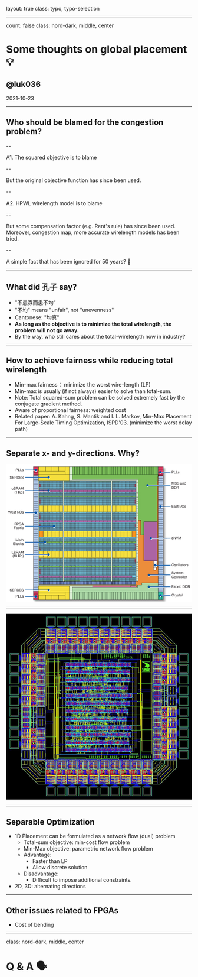 layout: true
class: typo, typo-selection

---

count: false
class: nord-dark, middle, center

# Some thoughts on global placement 💡

## @luk036

2021-10-23

---

## Who should be blamed for the congestion problem?

--

A1. The squared objective is to blame

--

But the original objective function has since been used.

--

A2. HPWL wirelength model is to blame

--

But some compensation factor (e.g. Rent's rule) has since been used.
Moreover, congestion map, more accurate wirelength models has been tried.

--

A simple fact that has been ignored for 50 years? 🤔

---

## What did 孔子 say?

- "不患寡而患不均"
- "不均" means "unfair", not "unevenness"
- Cantonese: "均真"
- **As long as the objective is to minimize the total wirelength, the problem will not go away.**
- By the way, who still cares about the total-wirelength now in industry?

---

## How to achieve fairness while reducing total wirelength

- Min-max fairness： minimize the worst wire-length (LP)
- Min-max is usually (if not always) easier to solve than total-sum.
- Note: Total squared-sum problem can be solved extremely fast by the conjugate gradient method.
- Aware of proportional fairness: weighted cost
- Related paper:
    A. Kahng, S. Mantik and I. L. Markov, Min-Max Placement For Large-Scale Timing Optimization, ISPD'03. (minimize the worst delay path)

---

## Separate x- and y-directions. Why?

![](R-C.jpeg)

---

![](download.jpeg)

---

## Separable Optimization

- 1D Placement can be formulated as a network flow (dual) problem
    - Total-sum objective: min-cost flow problem
    - Min-Max objective: parametric network flow problem
    - Advantage:
        - Faster than LP
        - Allow discrete solution
    - Disadvantage:
        - Difficult to impose additional constraints.
- 2D, 3D: alternating directions

---

## Other issues related to FPGAs

- Cost of bending

---

class: nord-dark, middle, center

Q & A 🗣️️
========
